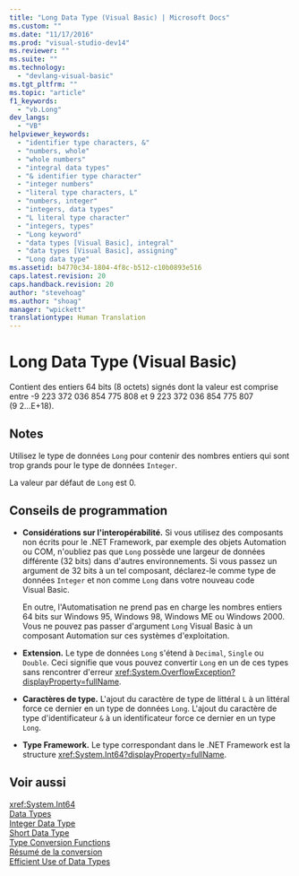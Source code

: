 ```yaml
---
title: "Long Data Type (Visual Basic) | Microsoft Docs"
ms.custom: ""
ms.date: "11/17/2016"
ms.prod: "visual-studio-dev14"
ms.reviewer: ""
ms.suite: ""
ms.technology: 
  - "devlang-visual-basic"
ms.tgt_pltfrm: ""
ms.topic: "article"
f1_keywords: 
  - "vb.Long"
dev_langs: 
  - "VB"
helpviewer_keywords: 
  - "identifier type characters, &"
  - "numbers, whole"
  - "whole numbers"
  - "integral data types"
  - "& identifier type character"
  - "integer numbers"
  - "literal type characters, L"
  - "numbers, integer"
  - "integers, data types"
  - "L literal type character"
  - "integers, types"
  - "Long keyword"
  - "data types [Visual Basic], integral"
  - "data types [Visual Basic], assigning"
  - "Long data type"
ms.assetid: b4770c34-1804-4f8c-b512-c10b0893e516
caps.latest.revision: 20
caps.handback.revision: 20
author: "stevehoag"
ms.author: "shoag"
manager: "wpickett"
translationtype: Human Translation
---
```

# Long Data Type (Visual Basic)
Contient des entiers 64 bits \(8 octets\) signés dont la valeur est comprise entre \-9 223 372 036 854 775 808 et 9 223 372 036 854 775 807 \(9 2...E\+18\).  
  
## Notes  
 Utilisez le type de données `Long` pour contenir des nombres entiers qui sont trop grands pour le type de données `Integer`.  
  
 La valeur par défaut de `Long` est 0.  
  
## Conseils de programmation  
  
-   **Considérations sur l'interopérabilité.** Si vous utilisez des composants non écrits pour le .NET Framework, par exemple des objets Automation ou COM, n'oubliez pas que `Long` possède une largeur de données différente \(32 bits\) dans d'autres environnements.  Si vous passez un argument de 32 bits à un tel composant, déclarez\-le comme type de données `Integer` et non comme `Long` dans votre nouveau code Visual Basic.  
  
     En outre, l'Automatisation ne prend pas en charge les nombres entiers 64 bits sur Windows 95, Windows 98, Windows ME ou Windows 2000.  Vous ne pouvez pas passer d'argument `Long` Visual Basic à un composant Automation sur ces systèmes d'exploitation.  
  
-   **Extension.** Le type de données `Long` s'étend à `Decimal`, `Single` ou `Double`.  Ceci signifie que vous pouvez convertir `Long` en un de ces types sans rencontrer d'erreur <xref:System.OverflowException?displayProperty=fullName>.  
  
-   **Caractères de type.** L'ajout du caractère de type de littéral `L` à un littéral force ce dernier en un type de données `Long`.  L'ajout du caractère de type d'identificateur `&` à un identificateur force ce dernier en un type `Long`.  
  
-   **Type Framework.** Le type correspondant dans le .NET Framework est la structure <xref:System.Int64?displayProperty=fullName>.  
  
## Voir aussi  
 <xref:System.Int64>   
 [Data Types](../../../visual-basic/language-reference/data-types/data-type-summary.md)   
 [Integer Data Type](../../../visual-basic/language-reference/data-types/integer-data-type.md)   
 [Short Data Type](../../../visual-basic/language-reference/data-types/short-data-type.md)   
 [Type Conversion Functions](../../../visual-basic/language-reference/functions/type-conversion-functions.md)   
 [Résumé de la conversion](../../../visual-basic/language-reference/keywords/conversion-summary.md)   
 [Efficient Use of Data Types](../../../visual-basic/programming-guide/language-features/data-types/efficient-use-of-data-types.md)